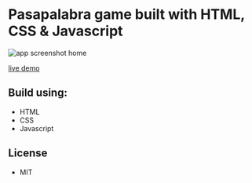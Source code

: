 # Pasapalabra game built with HTML, CSS & Javascript

![app screenshot home](./.preview-static-images/home.png)

[live demo](https://fredyzz.github.io/pasapalabra/)

## Build using:

- HTML
- CSS
- Javascript

## License

- MIT
